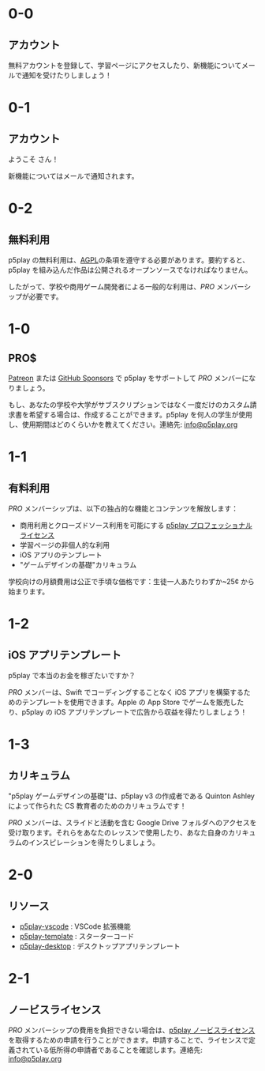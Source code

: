 # 0-0

## アカウント

無料アカウントを登録して、学習ページにアクセスしたり、新機能についてメールで通知を受けたりしましょう！

# 0-1

## <span id="account-type"></span> アカウント

ようこそ <span id="username"></span>さん！

新機能についてはメールで通知されます。

# 0-2

## 無料利用

p5play の無料利用は、[AGPL](https://github.com/quinton-ashley/p5play/blob/main/LICENSE.md)の条項を遵守する必要があります。要約すると、p5play を組み込んだ作品は公開されるオープンソースでなければなりません。

したがって、学校や商用ゲーム開発者による一般的な利用は、_PRO_ メンバーシップが必要です。

# 1-0

## PRO$

[Patreon](https://www.patreon.com/p5play) または [GitHub Sponsors](https://github.com/sponsors/quinton-ashley) で p5play をサポートして _PRO_ メンバーになりましょう。

もし、あなたの学校や大学がサブスクリプションではなく一度だけのカスタム請求書を希望する場合は、作成することができます。p5play を何人の学生が使用し、使用期間はどのくらいかを教えてください。連絡先: [info@p5play.org](mailto:info@p5play.org)

# 1-1

## 有料利用

_PRO_ メンバーシップは、以下の独占的な機能とコンテンツを解放します：

- 商用利用とクローズドソース利用を可能にする [p5play
  プロフェッショナルライセンス](https://github.com/quinton-ashley/p5play-web/blob/main/pro/LICENSE.md)
- 学習ページの非個人的な利用
- iOS アプリのテンプレート
- "ゲームデザインの基礎"カリキュラム

学校向けの月額費用は公正で手頃な価格です：生徒一人あたりわずか~25¢ から始まります。

# 1-2

## iOS アプリテンプレート

p5play で本当のお金を稼ぎたいですか？

_PRO_ メンバーは、Swift でコーディングすることなく iOS アプリを構築するためのテンプレートを使用できます。Apple の App Store でゲームを販売したり、p5play の iOS アプリテンプレートで広告から収益を得たりしましょう！

# 1-3

## カリキュラム

"p5play ゲームデザインの基礎"は、p5play v3 の作成者である Quinton Ashley によって作られた CS 教育者のためのカリキュラムです！

_PRO_ メンバーは、スライドと活動を含む Google Drive フォルダへのアクセスを受け取ります。それらをあなたのレッスンで使用したり、あなた自身のカリキュラムのインスピレーションを得たりしましょう。

# 2-0

## リソース

- [p5play-vscode](https://github.com/quinton-ashley/p5play-vscode) : VSCode 拡張機能
- [p5play-template](https://github.com/quinton-ashley/p5play-template) : スターターコード
- [p5play-desktop](https://github.com/quinton-ashley/p5play-desktop) : デスクトップアプリテンプレート

# 2-1

## ノービスライセンス

_PRO_ メンバーシップの費用を負担できない場合は、[p5play ノービスライセンス](https://github.com/quinton-ashley/p5play-novice/blob/main/LICENSE.md)を取得するための申請を行うことができます。申請することで、ライセンスで定義されている低所得の申請者であることを確認します。連絡先: [info@p5play.org](mailto:info@p5play.org)
